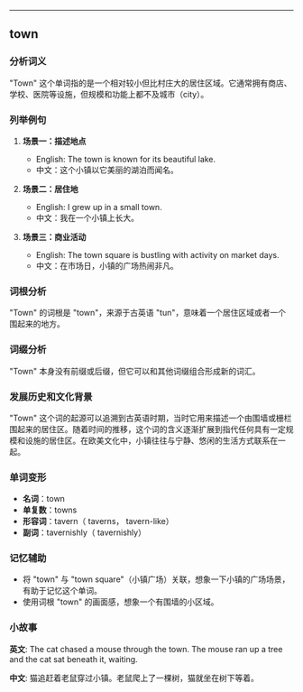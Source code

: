 
---------------
## town
### 分析词义
"Town" 这个单词指的是一个相对较小但比村庄大的居住区域。它通常拥有商店、学校、医院等设施，但规模和功能上都不及城市（city）。

### 列举例句
1. **场景一：描述地点**
   - English: The town is known for its beautiful lake.
   - 中文：这个小镇以它美丽的湖泊而闻名。

2. **场景二：居住地**
   - English: I grew up in a small town.
   - 中文：我在一个小镇上长大。

3. **场景三：商业活动**
   - English: The town square is bustling with activity on market days.
   - 中文：在市场日，小镇的广场热闹非凡。

### 词根分析
"Town" 的词根是 "town"，来源于古英语 "tun"，意味着一个居住区域或者一个围起来的地方。

### 词缀分析
"Town" 本身没有前缀或后缀，但它可以和其他词缀组合形成新的词汇。

### 发展历史和文化背景
"Town" 这个词的起源可以追溯到古英语时期，当时它用来描述一个由围墙或栅栏围起来的居住区。随着时间的推移，这个词的含义逐渐扩展到指代任何具有一定规模和设施的居住区。在欧美文化中，小镇往往与宁静、悠闲的生活方式联系在一起。

### 单词变形
- **名词**：town
- **单复数**：towns
- **形容词**：tavern（ taverns， tavern-like）
- **副词**：tavernishly（ tavernishly）

### 记忆辅助
- 将 "town" 与 "town square"（小镇广场）关联，想象一下小镇的广场场景，有助于记忆这个单词。
- 使用词根 "town" 的画面感，想象一个有围墙的小区域。

### 小故事
**英文**:
The cat chased a mouse through the town. The mouse ran up a tree and the cat sat beneath it, waiting.

**中文**:
猫追赶着老鼠穿过小镇。老鼠爬上了一棵树，猫就坐在树下等着。

